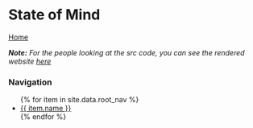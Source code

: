 # State of Mind
<a href="{{ site.url }}{{ site.baseurl }}"> Home</a>

<i><b>Note:</b> For the people looking at the src code, you can see the rendered website <a href="https://crestfallenturtle.github.io/state-of-mind">here</a></i>

### Navigation
<ul>
  {% for item in site.data.root_nav %}
    <li>
      <a href="{{ site.url }}{{ site.baseurl }}{{ item.link }}"> {{ item.name }} </a>
    </li>
  {% endfor %}
</ul>
